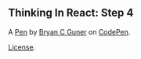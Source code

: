 Thinking In React: Step 4
-------------------------


A [Pen](https://codepen.io/bgoonz/pen/qBPjqdK) by [Bryan C Guner](https://codepen.io/bgoonz) on [CodePen](https://codepen.io).

[License](https://codepen.io/bgoonz/pen/qBPjqdK/license).